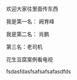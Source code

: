 欢迎大家往里面传东西



我是第一名： 阙育峰

我是第二名： 肖鹏

第三名：老司机




花生豆腐案例看电视 

fsdasfdasfsafsafsafasdfds


















